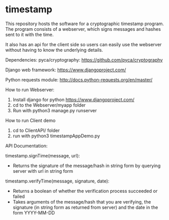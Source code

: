# timestamp

This repository hosts the software for a cryptographic timestamp program. The program consists of a webserver, which signs messages and hashes sent to it with the time.

It also has an api for the client side so users can easily use the webserver without having to know the underlying details.

Dependencies:
pyca/cryptography: https://github.com/pyca/cryptography

Django web framework: https://www.djangoproject.com/

Python requests module: http://docs.python-requests.org/en/master/

How to run Webserver:

1. Install django for python https://www.djangoproject.com/
2. cd to the Webserver/myapp folder
3. Run with python3 manage.py runserver

How to run Client demo

1. cd to ClientAPI/ folder
2. run with python3 timestampAppDemo.py


API Documentation:

timestamp.signTime(message, url):

- Returns the signature of the message/hash in string form by querying server with url in string form

timestamp.verifyTime(message, signature, date):

- Returns a boolean of whether the verification process succeeded or failed
- Takes arguments of the message/hash that you are verifying, the signature (in string form as returned from server) and the date in the form YYYY-MM-DD
